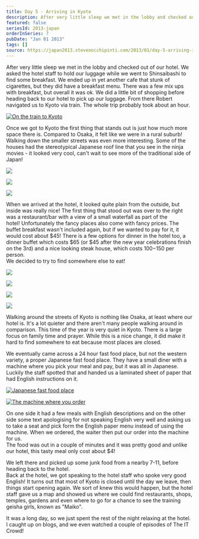 ```yaml
---
title: Day 5 - Arriving in Kyoto
description: After very little sleep we met in the lobby and checked out of our hotel. We asked the hotel staff to hold our luggage while we went to Shi...
featured: false
seriesId: 2013-japan
orderInSeries: 7
pubDate: "Jan 01 2013"
tags: []
source: https://japan2013.stevenocchipinti.com/2013/01/day-5-arriving-in-kyoto.html
---
```


After very little sleep we met in the lobby and checked out of our hotel. We asked the hotel staff to hold our luggage while we went to Shinsaibashi to find some breakfast. We ended up in yet another cafe that stunk of cigarettes, but they did have a breakfast menu. There was a few mix ups with breakfast, but overall it was ok. We did a little bit of shopping before heading back to our hotel to pick up our luggage. From there Robert navigated us to Kyoto via train. The whole trip probably took about an hour.

[![On the train to Kyoto](https://4.bp.blogspot.com/-g4s-wjKTBxg/UOPsh5UsiyI/AAAAAAAAAeM/s1x7TvsKeKU/s320/DSC_6437.JPG)](https://4.bp.blogspot.com/-g4s-wjKTBxg/UOPsh5UsiyI/AAAAAAAAAeM/s1x7TvsKeKU/s1600/DSC_6437.JPG)

Once we got to Kyoto the first thing that stands out is just how much more space there is. Compared to Osaka, it felt like we were in a rural suburb! Walking down the smaller streets was even more interesting. Some of the houses had the stereotypical Japanese roof line that you see in the ninja movies - it looked very cool, can't wait to see more of the traditional side of Japan!

[![](https://4.bp.blogspot.com/-NUPfvr3gT40/UOPwT4yB2VI/AAAAAAAAAfs/ru_dY_WkpHc/s320/DSC_6480.JPG)](https://4.bp.blogspot.com/-NUPfvr3gT40/UOPwT4yB2VI/AAAAAAAAAfs/ru_dY_WkpHc/s1600/DSC_6480.JPG)

[![](https://4.bp.blogspot.com/-M7p07HIMNb8/UOPwP5Au6PI/AAAAAAAAAfc/upZqRoe4ong/s320/DSC_6477.JPG)](https://4.bp.blogspot.com/-M7p07HIMNb8/UOPwP5Au6PI/AAAAAAAAAfc/upZqRoe4ong/s1600/DSC_6477.JPG)

[![](https://3.bp.blogspot.com/-ZwqOBpLLXnI/UOPwRogYJfI/AAAAAAAAAfk/3cLGxCnzIO8/s320/DSC_6478.JPG)](https://3.bp.blogspot.com/-ZwqOBpLLXnI/UOPwRogYJfI/AAAAAAAAAfk/3cLGxCnzIO8/s1600/DSC_6478.JPG)

When we arrived at the hotel, it looked quite plain from the outside, but inside was really nice! The first thing that stood out was over to the right was a restaurant/bar with a view of a small waterfall as part of the hotel! Unfortunately the fancy places also come with fancy prices. The buffet breakfast wasn't included again, but if we wanted to pay for it, it would cost about $45! There is a few options for dinner in the hotel too, a dinner buffet which costs $65 (or $45 after the new year celebrations finish on the 3rd) and a nice looking steak house, which costs $100-$150 per person.  
We decided to try to find somewhere else to eat!

[![](https://2.bp.blogspot.com/-bL4ais-pqA0/UOPtOeg6lXI/AAAAAAAAAeU/VxRcnnMl2dg/s320/DSC_6459.JPG)](https://2.bp.blogspot.com/-bL4ais-pqA0/UOPtOeg6lXI/AAAAAAAAAeU/VxRcnnMl2dg/s1600/DSC_6459.JPG)

[![](https://2.bp.blogspot.com/-OPIypaImCCo/UOPtS_Qn5ZI/AAAAAAAAAek/dLxfjWg2Kuo/s320/DSC_6465.JPG)](https://2.bp.blogspot.com/-OPIypaImCCo/UOPtS_Qn5ZI/AAAAAAAAAek/dLxfjWg2Kuo/s1600/DSC_6465.JPG)

[![](https://1.bp.blogspot.com/-4rg4S1C6MHs/UOPtQJBB3uI/AAAAAAAAAec/ZQTg_DYSiVU/s320/DSC_6463.JPG)](https://1.bp.blogspot.com/-4rg4S1C6MHs/UOPtQJBB3uI/AAAAAAAAAec/ZQTg_DYSiVU/s1600/DSC_6463.JPG)

[![](https://4.bp.blogspot.com/-3AZI9Y-yzGQ/UOPtcWJe9bI/AAAAAAAAAfA/iYOHfDF2Kcg/s320/DSC_6512.JPG)](https://4.bp.blogspot.com/-3AZI9Y-yzGQ/UOPtcWJe9bI/AAAAAAAAAfA/iYOHfDF2Kcg/s1600/DSC_6512.JPG)

Walking around the streets of Kyoto is nothing like Osaka, at least where our hotel is. It's a lot quieter and there aren't many people walking around in comparison. This time of the year is very quiet in Kyoto. There is a large focus on family time and prayer. While this is a nice change, it did make it hard to find somewhere to eat because most places are closed.

We eventually came across a 24 hour fast food place, but not the western variety, a proper Japanese fast food place. They have a small diner with a machine where you pick your meal and pay, but it was all in Japanese. Luckily the staff spotted that and handed us a laminated sheet of paper that had English instructions on it.

[![Japanese fast food place](https://2.bp.blogspot.com/-JJbo8B79LAE/UOPtZFqHtJI/AAAAAAAAAe0/2SL4CR4YcH4/s320/DSC_6492.JPG)](https://2.bp.blogspot.com/-JJbo8B79LAE/UOPtZFqHtJI/AAAAAAAAAe0/2SL4CR4YcH4/s1600/DSC_6492.JPG)

[![The machine where you order](https://1.bp.blogspot.com/-9dJkU61T9Iw/UOPtXKcAnKI/AAAAAAAAAes/nQsGTt0XbSQ/s320/DSC_6491.JPG)](https://1.bp.blogspot.com/-9dJkU61T9Iw/UOPtXKcAnKI/AAAAAAAAAes/nQsGTt0XbSQ/s1600/DSC_6491.JPG)

On one side it had a few meals with English descriptions and on the other side some text apologising for not speaking English very well and asking us to take a seat and pick form the English paper menu instead of using the machine. When we ordered, the waiter then put our order into the machine for us.  
The food was out in a couple of minutes and it was pretty good and unlike our hotel, this tasty meal only cost about $4!

We left there and picked up some junk food from a nearby 7-11, before heading back to the hotel.  
Back at the hotel, we got speaking to the hotel staff who spoke very good English! It turns out that most of Kyoto is closed until the day we leave, then things start opening again. We sort of knew this would happen, but the hotel staff gave us a map and showed us where we could find restaurants, shops, temples, gardens and even where to go for a chance to see the training geisha girls, known as "Maiko".

It was a long day, so we just spent the rest of the night relaxing at the hotel. I caught up on blogs, and we even watched a couple of episodes of The IT Crowd!
